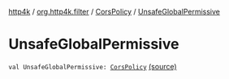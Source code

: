 [http4k](../../index.md) / [org.http4k.filter](../index.md) / [CorsPolicy](index.md) / [UnsafeGlobalPermissive](./-unsafe-global-permissive.md)

# UnsafeGlobalPermissive

`val UnsafeGlobalPermissive: `[`CorsPolicy`](index.md) [(source)](https://github.com/http4k/http4k/blob/master/http4k-core/src/main/kotlin/org/http4k/filter/ServerFilters.kt#L38)
